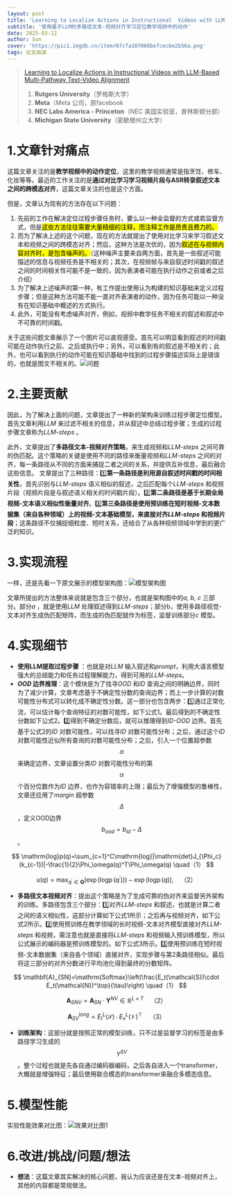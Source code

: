 ```yaml
---
layout: post
title: 'Learning to Localize Actions in Instructional  Videos with LLM-Based Multi-Pathway  Text-Video Alignment ECCV 2024'
subtitle: '使用基于LLM的多路径文本-视频对齐学习定位教学视频中的动作'
date: 2025-03-12
author: Sun
cover: 'https://pic1.imgdb.cn/item/67cfa107066befcec6e2b56a.png'
tags: 论文阅读
---
```


> [Learning to Localize Actions in Instructional  Videos with LLM-Based Multi-Pathway  Text-Video Alignment](https://link.springer.com/chapter/10.1007/978-3-031-73007-8_12)
> 
> 1. ​**Rutgers University**​（罗格斯大学）
> 2. ​**Meta**​（Meta 公司，原facebook
> 3. ​**NEC Labs America - Princeton**​（NEC 美国实验室，普林斯顿分部）
> 4. ​**Michigan State University**​（密歇根州立大学）

# 1.文章针对痛点

这篇文章关注的是**教学视频中的动作定位**，这里的教学视频通常是指烹饪、修车、化妆等等。最近的工作关注的是**通过对比学习学习视频片段与ASR转录叙述文本之间的跨模态对齐**，这篇文章关注的也是这个方面。

但是，文章认为现有的方法存在以下问题：

1. 先前的工作在解决定位过程步骤任务时，要么以一种全监督的方式或若监督方式，但是<mark>这些方法往往需要大量精细的注释，而注释工作是昂贵且费力的。</mark>
2. 而为了解决上述的这个问题，现在的方法就提出了使用对比学习来学习叙述文本和视频之间的跨模态对齐；然后，这种方法是次优的，因为<mark>叙述在与视频内容对齐时，是包含噪声的。</mark>（这种噪声主要来自两方面，首先是一些叙述可能描述的信息与视频任务是不相关的；其次，在视频帧与来自叙述时间戳的叙述之间的时间相关性可能不是一致的，因为表演者可能在执行动作之前或者之后介绍）
3. 为了解决上述噪声的第一种，有工作提出使用认为构建的知识基础来定义过程步骤；但是这种方法可能不能一直对齐表演者的动作，因为任务可能以一种没有在知识基础中概述的方式执行。
4. 此外，可能没有考虑噪声对齐，例如，视频中教学任务不相关的叙述和叙述中不可靠的时间戳。

关于这些问题文章展示了一个图片可以直观感受。首先可以明显看到叙述的时间戳可能在动作执行之前、之后或执行中；另外，可以看到有的叙述是不相关的；此外，也可以看到执行的动作可能在知识基础中找到的过程步骤描述实际上是错误的，也就是图文不相关的。![问题](https://pic1.imgdb.cn/item/67cfa9ce066befcec6e2c3b5.png)

# 2.主要贡献

因此，为了解决上面的问题，文章提出了一种新的架构来训练过程步骤定位模型。首先文章利用*LLM* 来过滤不相关的信息，并从叙述中总结过程步骤；生成的过程步骤文章称为*LLM-steps* 。

此外，文章提出了**多路径文本-视频对齐策略**，来生成视频和*LLM-steps* 之间可靠的伪匹配。这个策略的关键是使用不同的路径来衡量视频和*LLM-steps* 之间的对齐，每一条路径从不同的方面来捕捉二者之间的关系，并提供互补信息，最后融合这些信息。
文章提出了三种路径：1️⃣**第一条路径是利用源自叙述时间戳的时间相关性**，首先识别与*LLM-steps* 语义相似的叙述，之后匹配每个*LLM-steps* 和视频片段（视频片段是与叙述语义相关的时间戳片段）。2️⃣**第二条路径是基于长期全局视频-文本语义相似性衡量对齐**。3️⃣**第三条路径是使用预训练在短时视频-文本数据集（来自各种领域）上的视频-文本基础模型，来直接对齐*LLM-steps* 和视频片段**；这条路径不仅捕捉细粒度、短时关系，还结合了从各种视频领域中学到的更广泛的知识。

# 3.实现流程

一样，还是先看一下原文展示的模型架构图：![模型架构图](https://pic1.imgdb.cn/item/67cfc7d9066befcec6e2ed5f.png)

文章所提出的方法整体来说就是包含三个部分，也就是架构图中的*a, b, c* 三部分。部分*a* ，就是使用*LLM* 处理叙述得到*LLM-steps*；部分b，使用多路径视觉-文本对齐生成伪匹配矩阵，而生成的伪匹配就作为标签，监督训练部分*c* 模型。

# 4.实现细节

* **使用LLM提取过程步骤** ：也就是对*LLM* 输入叙述和*prompt*，利用大语言模型强大的总结能力和任务过程理解能力，得到可用的*LLM-steps*。
* ***OOD* 边界推理**：这个模块是为了找寻*OOD* 和*ID* 查询之间的明确边界，同时为了减少计算，文章考虑基于不确定性分数的查询边界；而上一步计算的对数可能性分布式可以转化成不确定性分数。这一部分也包含两步：1️⃣通过正常化流，可以估计每个查询特征的对数可能性，如下公式1。最后得到的不确定性分数如下公式2。2️⃣得到不确定分数后，就可以推理得到*ID-OOD* 边界。首先基于公式2的*ID* 对数可能性，可以找寻*ID* 对数可能性分布；之后，通过这个*ID* 对数可能性近似所有查询的对数可能性分布；之后，引入一个位置超参数$$\alpha$$来确定边界，文章设置分类*ID* 对数可能性分布的第$$\alpha$$个百分位数作为*ID* 边界，也作为容错率的上限；最后为了增强模型的鲁棒性，文章还应用了*margin* 超参数$$\Delta$$，定义OOD边界$$b_{o o d}=b_{i d}-\Delta$$。

$$
\mathrm{log}p(q)=\sum_{c=1}^C\mathrm{log}|\mathrm{det}J_{\Phi_c}(k_{c-1})|-\frac{1}{2}\Phi_\omega(q)^T\Phi_\omega(q) \quad（1）
$$

$$
u(q)=\max_{q^{\prime}\in\boldsymbol{Q}}(\exp(\operatorname{logp}(q^{\prime})))-\exp(\operatorname{logp}(q)), \quad（2）
$$

* **多路径文本视频对齐**：提出这个策略是为了生成可靠的伪对齐来监督另外架构的训练。多路径包含三个部分：1️⃣对齐*LLM-steps* 和叙述，也就是计算二者之间的语义相似性，这部分计算如下公式1所示；之后再与视频对齐，如下公式2所示。2️⃣使用预训练在教学领域的长时视频-文本对齐模型直接对齐*LLM-steps* 和视频，需注意也就是直接将*LLM-steps* 和视频输入预训练模型，所以公式展示的编码器是预训练模型的。如下公式3所示。3️⃣使用预训练在短时视频-文本数据集（来自各个领域）直接对齐，实现步骤与第2条路径相似。最后将这三部分的对齐分数进行平均池化得到最终的分数矩阵。

$$
\mathbf{A}_{SN}=\mathrm{Softmax}\left(\frac{E_t(\mathcal{S})\cdot E_t(\mathcal{N})^\top}{\tau}\right) \quad（1）
$$

$$
\mathbf{A}_{SNV}=\mathbf{A}_{SN}\cdot\mathbf{Y}^{NV}\in\mathbb{R}^{L\times T} \quad（2）
$$

$$
\mathbf{A}_{SV}^{long}=E_t^L(\mathcal{S})\cdot E_v^L(\mathcal{V})^\top \quad（3）
$$

* **训练架构**：这部分就是按照正常的模型训练，只不过是监督学习的标签是由多路径学习生成的$$Y^{SV}$$。整个过程也就是先各自通过编码器编码，之后各自进入一个transformer，大概就是增强特征；最后使用联合模态的transformer来融合多模态信息。



# 5.模型性能

实验性能效果对比图：![效果对比图1](https://pic1.imgdb.cn/item/67d0f522066befcec6e37df6.png)

# 6.改进/挑战/问题/想法

* **想法**：这篇文章其实解决的核心问题，我认为应该还是在文本-视频对齐上，其他的内容都是常规做法。

